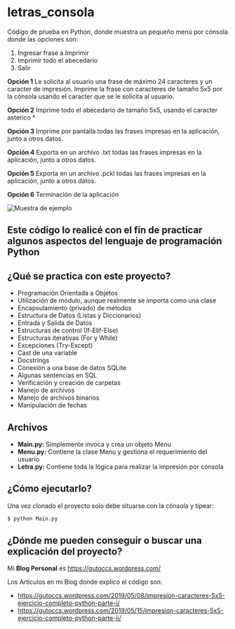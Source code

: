 # letras_consola

Código de prueba en Python, donde muestra un pequeño menú por cónsola donde las opciones son:

1. Ingresar frase a Imprimir
2. Imprimir todo el abecedario
3. Salir

**Opción 1** Le solicita al usuario una frase de máximo 24 caracteres y un caracter de impresión. 
Imprime la frase con caracteres de tamaño 5x5 por la cónsola usando el caracter que se le solicita al usuario.

**Opción 2** Imprime todo el abecedario de tamaño 5x5, usando el caracter asterico *

**Opción 3** Imprime por pantalla todas las frases impresas en la aplicación, junto a otros datos.

**Opción 4** Exporta en un archivo .txt todas las frases impresas en la aplicación, junto a otros datos.

**Opción 5** Exporta en un archivo .pckl todas las frases impresas en la aplicación, junto a otros datos.

**Opción 6** Terminación de la aplicación

![Muestra de ejemplo](https://gutoccs.files.wordpress.com/2019/05/letras_consola_2.jpg)

## Este código lo realicé con el fin de practicar algunos aspectos del lenguaje de programación **Python**

## ¿Qué se practica con este proyecto?

* Programación Orientada a Objetos
* Utilización de módulo, aunque realmente se importa como una clase
* Encapsulamiento (privado) de métodos
* Estructura de Datos (Listas y Diccionarios)
* Entrada y Salida de Datos
* Estructuras de control (If-Elif-Else)
* Estructuras iterativas (For y While)
* Excepciones (Try-Except)
* Cast de una variable
* Docstrings
* Conexión a una base de datos SQLite
* Algunas sentencias en SQL
* Verificación y creación de carpetas
* Manejo de archivos
* Manejo de archivos binarios
* Manipulación de fechas

## Archivos

* **Main.py:** Simplemente invoca y crea un objeto Menu
* **Menu.py:** Contiene la clase Menu y gestiona el requerimiento del usuario
* **Letra.py:** Contiene toda la lógica para realizar la impresión por cónsola

## ¿Cómo ejecutarlo?

Una vez clonado el proyecto solo debe situarse con la cónsola y tipear:

```bash
$ python Main.py
```

## ¿Dónde me pueden conseguir o buscar una explicación del proyecto?

Mi **Blog Personal** es https://gutoccs.wordpress.com/

Los Artículos en mi Blog donde explico el código son:

* https://gutoccs.wordpress.com/2019/05/08/impresion-caracteres-5x5-ejercicio-completo-python-parte-i/
* https://gutoccs.wordpress.com/2019/05/15/impresion-caracteres-5x5-ejercicio-completo-python-parte-ii/
